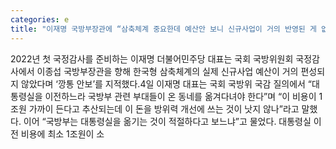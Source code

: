 ```yaml
---
categories: e
title: "이재명 국방부장관에 “삼축체계 중요한데 예산안 보니 신규사업이 거의 반영된 게 없다"
---
```

 2022년 첫 국정감사를 준비하는 이재명 더불어민주당 대표는 국회 국방위원회 국정감사에서 이종섭 국방부장관을 향해 한국형 삼축체계의 실제 신규사업 예산이 거의 편성되지 않았다며 ‘깡통 안보’를 지적했다.4일 이재명 대표는 국회 국방위 국감 질의에서 “대통령실을 이전하느라 국방부 관련 부대들이 온 동네를 옮겨다녀야 한다”며 “이 비용이 1조원 가까이 든다고 추산되는데 이 돈을 방위력 개선에 쓰는 것이 낫지 않나”라고 말했다. 이어 “국방부는 대통령실을 옮기는 것이 적절하다고 보느냐”고 물었다. 대통령실 이전 비용에 최소 1조원이 소